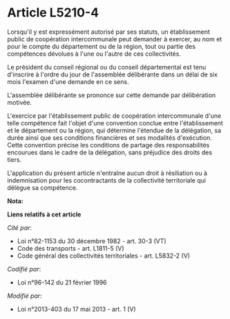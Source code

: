 # Article L5210-4

Lorsqu'il y est expressément autorisé par ses statuts, un établissement public de coopération intercommunale peut demander à
exercer, au nom et pour le compte du département ou de la région, tout ou partie des compétences dévolues à l'une ou l'autre
de ces collectivités. 

Le président du conseil régional ou du conseil départemental  est tenu d'inscrire à l'ordre du jour de l'assemblée
délibérante dans un délai de six mois l'examen d'une demande en ce sens. 

L'assemblée délibérante se prononce sur cette demande par délibération motivée. 

L'exercice par l'établissement public de coopération intercommunale d'une telle compétence fait l'objet d'une convention
conclue entre l'établissement et le département ou la région, qui détermine l'étendue de la délégation, sa durée ainsi que
ses conditions financières et ses modalités d'exécution. Cette convention précise les conditions de partage des
responsabilités encourues dans le cadre de la délégation, sans préjudice des droits des tiers. 

L'application du présent article n'entraîne aucun droit à résiliation ou à indemnisation pour les cocontractants de la
collectivité territoriale qui délègue sa compétence.

**Nota:**



**Liens relatifs à cet article**

_Cité par_:

  - Loi n°82-1153 du 30 décembre 1982 - art. 30-3 (VT)
  - Code des transports - art. L1811-5 (V)
  - Code général des collectivités territoriales - art. L5832-2 (V)

_Codifié par_:

  - Loi n°96-142 du 21 février 1996

_Modifié par_:

  - Loi n°2013-403 du 17 mai 2013 - art. 1 (V)
